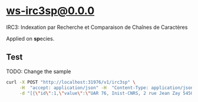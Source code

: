 # ws-irc3sp@0.0.0

IRC3: Indexation par Recherche et Comparaison de Chaînes de Caractères

Applied on **sp**ecies.

## Test

TODO: Change the sample

```bash
curl -X POST "http://localhost:31976/v1/irc3sp" \
     -H  "accept: application/json" -H  "Content-Type: application/json" \
     -d "[{\"id\":1,\"value\":\"UAR 76, Inist-CNRS, 2 rue Jean Zay 54500 Vandoeuvre-lès-Nancy\"},{\"id\":2,\"value\":\"Institut Charles Gerhardt, Université de Montpellier\"},{\"id\":3,\"value\":\"UMR 7272 - CNRS, 06100 Nice\"}]"
```
